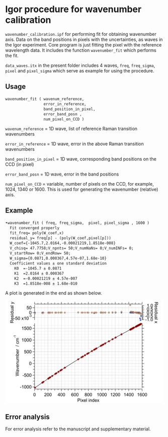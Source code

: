 # Igor procedure for  wavenumber calibration

 `wavenumber_calibration.ipf` for performing fit for obtaining wavenumber  axis. Data on the band positions in pixels with the uncertainties, as waves in the Igor experiment. Core program is just fitting the pixel with the reference wavelength data. It includes  the function `wavenumber_fit` which  performs the fit.



`data_waves.itx`  in the present  folder includes  4 waves, `freq`, `freq_sigma`, `pixel` and `pixel_sigma` which  serve as example for using the procedure.

Usage
----------------
```
wavenumber_fit ( wavenum_reference,
                 error_in_reference,  
                 band_position_in_pixel,
                 error_band_posn ,
                 num_pixel_on_CCD )

```
`wavenum_reference`       =   1D wave, list  of  reference Raman transition wavenumbers

`error_in_reference`      =   1D wave, error in the above Raman transition wavenumbers

`band_position_in_pixel`  =   1D wave, corresponding band  positions on  the CCD (in  pixel)

`error_band_posn`         =   1D wave, error in the band positions

`num_pixel_on_CCD`        =   variable,  number of pixels  on the CCD,  for example, 1024, 1340  or 1600. This is used for generating  the wavenumber (relative) axis.


Example
-------------------
```
•wavenumber_fit ( freq, freq_sigma,  pixel, pixel_sigma , 1600 )
  Fit converged properly
  fit_freq= poly(W_coef,x)
  residual_y= freq[p] - (poly(W_coef,pixel[p]))
  W_coef={-1045.7,2.0164,-0.00021219,1.8518e-008}
  V_chisq= 47.7758;V_npnts= 50;V_numNaNs= 0;V_numINFs= 0;
  V_startRow= 0;V_endRow= 50;
  W_sigma={0.0871,0.000367,4.57e-07,1.68e-10}
  Coefficient values ± one standard deviation
  	K0	=-1045.7 ± 0.0871
  	K1	=2.0164 ± 0.000367
  	K2	=-0.00021219 ± 4.57e-007
  	K3	=1.8518e-008 ± 1.68e-010
```


A  plot  is generated in the end as shown  below.

<p align="center">
  <img src="https://github.com/ankit7540/RamanSpecCalibration/blob/master/img/wavenum_calbr_fit_ig.png" data-canonical-src="https://github.com/ankit7540/RamanSpecCalibration/blob/master/img/wavenum_calbr_fit_ig.png" width="505" height="325" />
</p>


Error  analysis
-----------------------
For  error  analysis refer to the manuscript and supplementary material.
